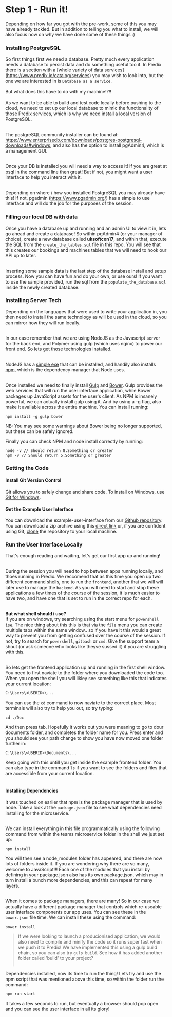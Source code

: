 # Step 1 - Run it!

Depending on how far you got with the pre-work, some of this you may have already tackled. But in addition to telling you what to install, we will also focus now on why we have done some of these things :)

### Installing PostgreSQL

So first things first we need a database. Pretty much every application needs a database to persist data and do something useful too it. In Predix there is a section with a [whole variety of data services] (https://www.predix.io/catalog/services) you may wish to look into, but the one we are interested in is `Database as a service`.<br/><br/>
But what does this have to do with my machine!?!!<br/><br/>
As we want to be able to build and test code locally before pushing to the cloud, we need to set up our local database to mimic the functionality of those Predix services, which is why we need install a local version of PostgreSQL.<br/><br/>

The postgreSQL community installer can be found at: https://www.enterprisedb.com/downloads/postgres-postgresql-downloads#windows, and also has the option to install pgAdmin4, which is a management GUI.<br/><br/>

Once your DB is installed you will need a way to access it! If you are great at psql in the command line then great! But if not, you might want a user interface to help you interact with it.<br><br/>

Depending on where / how you installed PostgreSQL you may already have this! If not, pgadmin (https://www.pgadmin.org/) has a simple to use interface and will do the job for the purposes of the session.

### Filling our local DB with data

Once you have a database up and running and an admin UI to view it in, lets go ahead and create a database! So within pgAdmin4 (or your manager of choice), create a new database called <b>uksoftcon17</b>, and within that, execute the SQL from the `create_the_tables.sql` file in this repo. You will see that this creates our bookings and machines tables that we will need to hook our API up to later.<br/><br/>

Inserting some sample data is the last step of the database install and setup process. Now you can have fun and do your own, or use ours! If you want to use the sample provided, run the sql from the `populate_the_database.sql` inside the newly created database.

### Installing Server Tech

Depending on the languages that were used to write your application in, you then need to install the same technology as will be used in the cloud, so you can mirror how they will run locally.<br/><br/>

In our case remember that we are using NodeJS as the Javascript server for the back end, and Polymer using gulp (which uses nginx) to power our front end. So lets get those technologies installed.<br/><br/>

NodeJS has a [simple exe](https://nodejs.org/en/download/) that can be installed, and handily also installs [npm](https://www.npmjs.com/), which is the dependency manager that Node uses.<br/><br/>

Once installed we need to finally install [Gulp](https://gulpjs.com/) and [Bower](https://bower.io/). Gulp provides the web services that will run the user interface application, while Bower packages up JavaScript assets for the user's client. As NPM is insanely powerful, we can actually install gulp using it. And by using a -g flag, also make it available across the entire machine. You can install running:

```
npm install -g gulp bower
```

NB: You may see some warnings about Bower being no longer supported, but these can be safely ignored.

Finally you can check NPM and node install correctly by running:

```
node -v // Should return 8.Something or greater
npm -v // Should return 5.Something or greater
```

### Getting the Code

#### Install Git Version Control

Git allows you to safely change and share code. To install on Windows, use [Git for Windows](https://git-for-windows.github.io/).

#### Get the Example User Interface

You can download the example-user-interface from our [Github repository](https://github.com/softcon17/example-user-interface). You can download a zip archive using this [direct link](https://github.com/softcon17/example-user-interface/archive/master.zip) or, if you are confident using Git, [clone](https://git-scm.com/docs/git-clone) the repository to your local machine.

### Run the User Interface Locally

That's enough reading and waiting, let's get our first app up and running!<br/><br/>

During the session you will need to hop between apps running locally, and thoes running in Predix. We reccomend that as this time you open up two different command shells, one to run the `frontend`, another that we will will later use to manage the `backend`. As you will need to start and stop these applications a few times of the course of the session, it is much easier to have two, and have one that is set to run in the correct repo for each. <br/><br/>

<b> But what shell should i use?</b><br/>
If you are on windows, try searching using the start menu for `powershell ise`. The nice thing about this this is that via the `file` menu you can create multiple tabs within the same window.. so if you have it this would a great way to prevent you from getting confused over the course of the session. If not, try to search for `powershell`, `gitbash` or `cmd`. Give the support team a shout (or ask someone who looks like theyve sussed it) if you are struggling with this.<br/><br/>

So lets get the frontend application up and running in the first shell window. You need to first naviate to the folder where you downloaded the code too. When you open the shell you will likley see something like this that indicates your current location:
```
C:\Users\<USERID>\...
```

You can use the `cd` command to now naviate to the correct place. Most terminals will also try to help you out, so try typing:
```
cd ./Doc
```
And then press tab. Hopefully it works out you were meaning to go to dour documents folder, and completes the folder name for you. Press enter and you should see your path change to show you have now moved one folder further in:
```
C:\Users\<USERID>\Documents\...
```
Keep going with this untill you get inside the example frontend folder. You can also type in the command `ls` if you want to see the folders and files that are accessible from your current location.<br/><br/>

#### Installing Dependencies

It was touched on earlier that npm is the package manager that is used by node. Take a look at the `package.json` file to see what dependencies need installing for the microservice.<br/><br/>

We can install everything in this file programmatically using the following command from within the teams microservice folder in the shell we just set up:

```
npm install
```

You will then see a node_modules folder has appeared, and there are now lots of folders inside it. If you are wondering why there are so many, welcome to JavaScript!!! Each one of the modules that you install by defining in your package.json also has its own package.json, which may in turn install a bunch more dependencies, and this can repeat for many layers.<br/><br/>

When it comes to package managers, there are many! So in our case we actually have a different package manager that controls which re-useable user interface components our app uses. You can see these in the `bower.json` file time. We can install these using the command:

```
bower install
```

>If we were looking to launch a producionised application, we would also need to compile and minify the code so it runs super fast when we push it to Predix! We have implemented this using a gulp build chain, so you can also try `gulp build`. See how it has added another folder called 'build' to your project?<br/><br/>

Dependencies installed, now its time to run the thing! Lets try and use the npm script that was mentioned above this time, so within the folder run the command:

```
npm run start
```

It takes a few seconds to run, but eventually a browser should pop open and you can see the user interface in all its glory!
